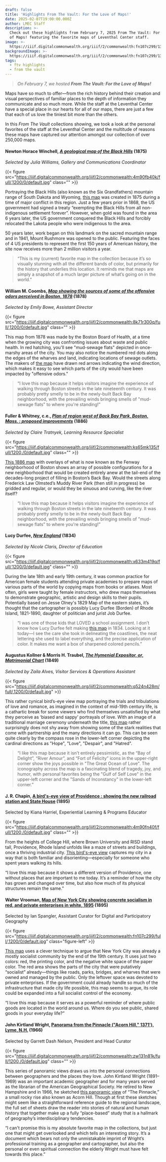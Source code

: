 ```yaml
---
draft: false
title: 'Highlights From The Vault: For the Love of Maps!'
date: 2025-02-07T19:00:00.000Z
author: LMEC Staff
description: >-
  Check out these highlights from February 7, 2025 From The Vault: For the Love
  of Maps! featuring the favorite maps of Leventhal Center staff.
image: >-
  https://iiif.digitalcommonwealth.org/iiif/2/commonwealth:fn107c299/135,6003,4194,1371/1200,/0/default.jpg
backgroundImage: >-
  https://iiif.digitalcommonwealth.org/iiif/2/commonwealth:fn107c299/135,6003,4194,1371/1200,/0/default.jpg
tags:
  - ftv highlights
  - from the vault
---
```


> *On February 7, we hosted **From The Vault: For the Love of Maps!***

Maps have so much to offer—from the rich history behind their creation and visual perspectives of familiar places to the depth of information they communicate and so much more. While the staff at the Leventhal Center have a special place in our hearts for all of our maps, there are just a few that each of us love the tiniest bit more than the others.

In this *From The Vault* collections showing, we took a look at the personal favorites of the staff at the Leventhal Center and the multitude of reasons these maps have captured our attention amongst our collection of over 250,000 maps.

#### Newton Horace Winchell, ***[A geological map of the Black Hills](https://collections.leventhalmap.org/search/commonwealth:4m90fb39t)*** (1875)

*Selected by Julia Williams, Gallery and Communications Coordinator*

{{< figure src="https://iiif.digitalcommonwealth.org/iiif/2/commonwealth:4m90fb40k/full/,1200/0/default.jpg" class="" >}}

Portraying the Black Hills (also known as the Six Grandfathers) mountain range of South Dakota and Wyoming, [this map](https://collections.leventhalmap.org/search/commonwealth:4m90fb39t) was created in 1875 during a time of major conflict in this region. Just a few years prior in 1868, the US government had signed a treaty “exempting the Black Hills from all non-indigenous settlement forever”. However, when gold was found in the area 6 years later, the US government conquered the Black Hills and forcibly relocated the Lakota people who were indigenous to the area.

50 years later, work began on this landmark on the sacred mountain range and in 1941, Mount Rushmore was opened to the public. Featuring the faces of 4 US presidents to represent the first 150 years of American history, the site now receives more than 2 million visitors a year.

> “This is my (current) favorite map in the collection because it’s so visually stunning with all the different bands of color, but primarily for the history that underlies this location. It reminds me that maps are simply a snapshot of a much larger picture of what’s going on in the world.”

#### William M. Coombs, ***[Map showing the sources of some of the offensive odors perceived in Boston, 1878](https://collections.leventhalmap.org/search/commonwealth:w3765q66z)*** (1878)

*Selected by Emily Bowe, Assistant Director*

{{< figure src="https://iiif.digitalcommonwealth.org/iiif/2/commonwealth:8k71r300q/full/,1200/0/default.jpg" class="" >}}

This map from 1878 was made by the Boston Board of Health, at a time when the growing city was confronting issues about waste and public health. In red hatching, you'll see "mud-sewage flats" depicted in once-marshy areas of the city. You may also notice the numbered red dots along the edges of the wharves and land, indicating locations of sewage outlets. The makers of [the map](https://collections.leventhalmap.org/search/commonwealth:w3765q66z) have drawn red arrows indicating the wind direction, which makes it easy to see which parts of the city would have been impacted by "offensive odors." 

> “I love this map because it helps visitors imagine the experience of walking through Boston streets in the late nineteenth century. It was probably pretty smelly to be in the newly-built Back Bay neighborhood, with the prevailing winds bringing smells of "mud-sewage flats" to where you're standing!”

#### Fuller & Whitney, c.e., ***[Plan of region west of Back Bay Park, Boston, Mass. : proposed improvements](https://collections.leventhalmap.org/search/commonwealth:t722mh264)*** (1886)

*Selected by Claire Tratnyek, Learning Resource Specialist*

{{< figure src="https://iiif.digitalcommonwealth.org/iiif/2/commonwealth:ks65mk135/full/1200,/0/default.jpg" class="" >}}

[This 1886 map](https://collections.leventhalmap.org/search/commonwealth:t722mh264) with overlays of what is now known as the Fenway neighborhood of Boston shows an array of possible configurations for a new neighborhood that would be created entirely anew at the tail-end of the decades-long project of filling in Boston’s Back Bay. Would the streets along Frederick Law Olmsted’s Muddy River Park (then still in progress) be gridded and regular, or would they be sinuous and curving, like the river itself? 

> “I love this map because it helps visitors imagine the experience of walking through Boston streets in the late nineteenth century. It was probably pretty smelly to be in the newly-built Back Bay neighborhood, with the prevailing winds bringing smells of "mud-sewage flats" to where you're standing!”

#### Lucy Durfee, ***[New England](https://collections.leventhalmap.org/search/commonwealth:2801vh693)*** (1834)

*Selected by Nicole Claris, Director of Education*

{{< figure src="https://iiif.digitalcommonwealth.org/iiif/2/commonwealth:x633m419q/full/,1200/0/default.jpg" class="" >}}

During the late 18th and early 19th century, it was common practice for American female students attending private academies to prepare maps of various parts of the world by copying maps from books or atlases. Most often, girls were taught by female instructors, who drew maps themselves to demonstrate geographic, artistic and design skills to their pupils. Potentially based on Jesse Olney's 1829 Map of the eastern states, it’s thought that the cartographer is possibly Lucy Durfee (Borden) of Rhode Island, 1821-1890, daughter of politician and jurist Job Durfee.

> “I was one of those kids that LOVED a school assignment. I don’t know how Lucy Durfee felt making [this map](https://collections.leventhalmap.org/search/commonwealth:2801vh693) in 1834. Looking at it today—I see the care she took in delineating the coastlines, the neat lettering she used to label everything, and the precise application of color. It makes me want a box of sharpened colored pencils.”

#### Augustus Kollner & Morris H. Traubel, ***[The Hymenial Expositor, or, Matrimonial Chart](https://collections.leventhalmap.org/search/commonwealth:q524n427b)*** (1849)

*Selected by Zaila Alves, Visitor Services & Operations Assistant*

{{< figure src="https://iiif.digitalcommonwealth.org/iiif/2/commonwealth:q524n428m/full/,1200/0/default.jpg" >}}

This rather cynical bird’s-eye view map portraying the trials and tribulations of love and romance, as imagined in the context of mid-19th century life, is a cathartic break for some viewers who find themselves unsatisfied by what they perceive as ‘biased and sappy’ portrayals of love. With an image of a traditional marriage ceremony underneath the title, [this map](https://collections.leventhalmap.org/search/commonwealth:q524n427b) rather surprisingly does not shy away from showing some of the stark realities that come with partnership and the many directions it can go. This can be seen quite clearly by the compass rose in the lower-left corner depicting the cardinal directions as "Hope", "Love", "Despair", and "Hatred".

> “I like this map because it isn’t entirely pessimistic, as the “Bay of Delight”, “River Amour”, and “Fort of Felicity” icons in the upper-right corner show the joys possible in "The Great Ocean of Love". The iconography across the map is a fascinating blend of tragedy, joy, and humor, with personal favorites being the "Gulf of Self Love" in the upper-left corner and the "Sands of Inconstancy" in the lower-left corner.”

#### J. R. Chapin, [A bird's-eye view of Providence : showing the new railroad station and State House](https://collections.leventhalmap.org/search/commonwealth:4m90fn39p) (1895)

Selected by Kiana Harriel, Experiential Learning & Programs Educator

{{< figure src="https://iiif.digitalcommonwealth.org/iiif/2/commonwealth:4m90fn40f/full/1200,/0/default.jpg" class="" >}}

From the heights of College Hill, where Brown University and RISD stand tall, Providence, Rhode Island unfolds like a maze of streets and buildings, once a thriving industrial city. [This bird's-eye view](https://collections.leventhalmap.org/search/commonwealth:4m90fn39p) captures my city in a way that is both familiar and disorienting—especially for someone who spent years walking its hills. 

“I love this map because it shows a different version of Providence, one without places that are important to me today. It’s a reminder of how the city has grown and changed over time, but also how much of its physical structures remain the same.”

#### Walter Vrooman, [Map of New York City showing concrete socialism in red, and private enterprises in white, 1895](https://collections.leventhalmap.org/search/commonwealth:fn107c281) (1895)

Selected by Ian Spangler, Assistant Curator for Digital and Participatory Geography

{{< figure src="https://iiif.digitalcommonwealth.org/iiif/2/commonwealth:fn107c299/full/,1200/0/default.jpg" class="figure-left" >}}

[This map](https://collections.leventhalmap.org/search/commonwealth:fn107c281) uses a clever technique to argue that New York City was already a mostly socialist community by the end of the 19th century. It uses just two colors: red, the printing color, and the negative white space of the paper color. The red area shows the parts of the city that were putatively “socialist” already—things like roads, parks, bridges, and wharves that were owned and managed by the public. Only the leftover space was devoted to private enterprises. If the government could already handle so much of the infrastructure that made city life possible, this map seems to argue, its role could be expanded into a full socialist control of the economy.

“I love this map because it serves as a powerful reminder of where public goods are located in the world around us. Where do you see public, shared goods in your everyday life?”

#### John Kirtland Wright, [Panorama from the Pinnacle ("Acorn Hill," 1371'), Lyme, N.H.](https://collections.leventhalmap.org/search/commonwealth:00002h22g) (1966)

Selected by Garrett Dash Nelson, President and Head Curator

{{< figure src="https://iiif.digitalcommonwealth.org/iiif/2/commonwealth:zw131n81k/full/1200,/0/default.jpg" class="" >}}

This series of panoramic views draws us into the personal connections between geographers and the places they love. John Kirtland Wright (1891–1969) was an important academic geographer and for many years served as the librarian of the American Geographical Society. He retired to New Hampshire and in 1966, he sketched [this panoramic view](https://collections.leventhalmap.org/search/commonwealth:00002h22g) of “The Pinnacle,” a small rocky rise also known as Acorn Hill. Though at first these sketches might seem like a straightforward reference guide to the regional landscape, the full set of sheets draw the reader into stories of natural and human history that together make up a fully “place-based” study that is a hallmark of geography’s interdisciplinary tendencies. 

“I can't promise this is my absolute favorite map in the collections, but just one that might get overlooked and which tells an interesting story. It’s a document which bears not only the unmistakable imprint of Wright’s professional training as a geographer and cartographer, but also the personal or even spiritual connection the elderly Wright must have felt towards this place.”
